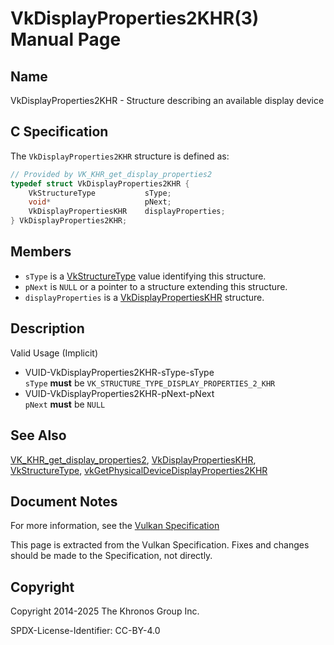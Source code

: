 # VkDisplayProperties2KHR(3) Manual Page

## Name

VkDisplayProperties2KHR - Structure describing an available display device



## [](#_c_specification)C Specification

The `VkDisplayProperties2KHR` structure is defined as:

```c++
// Provided by VK_KHR_get_display_properties2
typedef struct VkDisplayProperties2KHR {
    VkStructureType           sType;
    void*                     pNext;
    VkDisplayPropertiesKHR    displayProperties;
} VkDisplayProperties2KHR;
```

## [](#_members)Members

- `sType` is a [VkStructureType](https://registry.khronos.org/vulkan/specs/latest/man/html/VkStructureType.html) value identifying this structure.
- `pNext` is `NULL` or a pointer to a structure extending this structure.
- `displayProperties` is a [VkDisplayPropertiesKHR](https://registry.khronos.org/vulkan/specs/latest/man/html/VkDisplayPropertiesKHR.html) structure.

## [](#_description)Description

Valid Usage (Implicit)

- [](#VUID-VkDisplayProperties2KHR-sType-sType)VUID-VkDisplayProperties2KHR-sType-sType  
  `sType` **must** be `VK_STRUCTURE_TYPE_DISPLAY_PROPERTIES_2_KHR`
- [](#VUID-VkDisplayProperties2KHR-pNext-pNext)VUID-VkDisplayProperties2KHR-pNext-pNext  
  `pNext` **must** be `NULL`

## [](#_see_also)See Also

[VK\_KHR\_get\_display\_properties2](https://registry.khronos.org/vulkan/specs/latest/man/html/VK_KHR_get_display_properties2.html), [VkDisplayPropertiesKHR](https://registry.khronos.org/vulkan/specs/latest/man/html/VkDisplayPropertiesKHR.html), [VkStructureType](https://registry.khronos.org/vulkan/specs/latest/man/html/VkStructureType.html), [vkGetPhysicalDeviceDisplayProperties2KHR](https://registry.khronos.org/vulkan/specs/latest/man/html/vkGetPhysicalDeviceDisplayProperties2KHR.html)

## [](#_document_notes)Document Notes

For more information, see the [Vulkan Specification](https://registry.khronos.org/vulkan/specs/latest/html/vkspec.html#VkDisplayProperties2KHR)

This page is extracted from the Vulkan Specification. Fixes and changes should be made to the Specification, not directly.

## [](#_copyright)Copyright

Copyright 2014-2025 The Khronos Group Inc.

SPDX-License-Identifier: CC-BY-4.0